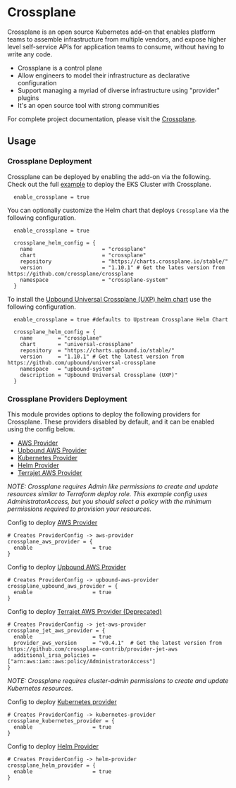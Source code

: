 # Crossplane
Crossplane is an open source Kubernetes add-on that enables platform teams to assemble infrastructure from multiple vendors, and expose higher level self-service APIs for application teams to consume, without having to write any code.

 - Crossplane is a control plane
 - Allow engineers to model their infrastructure as declarative configuration
 - Support managing a myriad of diverse infrastructure using "provider" plugins
 - It's an open source tool with strong communities

For complete project documentation, please visit the [Crossplane](https://crossplane.io/).

## Usage

### Crossplane Deployment

Crossplane can be deployed by enabling the add-on via the following. Check out the full [example](https://github.com/awslabs/crossplane-on-eks/tree/main/bootstrap/terraform) to deploy the EKS Cluster with Crossplane.

```hcl
  enable_crossplane = true
```

You can optionally customize the Helm chart that deploys `Crossplane` via the following configuration.

```hcl
  enable_crossplane = true

  crossplane_helm_config = {
    name                      = "crossplane"
    chart                     = "crossplane"
    repository                = "https://charts.crossplane.io/stable/"
    version                   = "1.10.1" # Get the lates version from https://github.com/crossplane/crossplane
    namespace                 = "crossplane-system"
  }
```

To install the [Upbound Universal Crossplane (UXP) helm chart](https://github.com/upbound/universal-crossplane/tree/main/cluster/charts/universal-crossplane) use the following configuration.

```hcl
  enable_crossplane = true #defaults to Upstream Crossplane Helm Chart

  crossplane_helm_config = {
    name        = "crossplane"
    chart       = "universal-crossplane"
    repository  = "https://charts.upbound.io/stable/"
    version     = "1.10.1" # Get the latest version from https://github.com/upbound/universal-crossplane
    namespace   = "upbound-system"
    description = "Upbound Universal Crossplane (UXP)"
  }
```


### Crossplane Providers Deployment
This module provides options to deploy the following providers for Crossplane. These providers disabled by default, and it can be enabled using the config below.

 - [AWS Provider](https://github.com/crossplane/provider-aws)
 - [Upbound AWS Provider](https://github.com/upbound/provider-aws)
 - [Kubernetes Provider](https://github.com/crossplane-contrib/provider-kubernetes)
 - [Helm Provider](https://github.com/crossplane-contrib/provider-helm)
 - [Terrajet AWS Provider](https://github.com/crossplane-contrib/provider-jet-aws)

_NOTE: Crossplane requires Admin like permissions to create and update resources similar to Terraform deploy role.
This example config uses AdministratorAccess, but you should select a policy with the minimum permissions required to provision your resources._

Config to deploy [AWS Provider](https://github.com/crossplane/provider-aws)
```hcl
# Creates ProviderConfig -> aws-provider
crossplane_aws_provider = {
  enable                   = true
}
```

Config to deploy [Upbound AWS Provider](https://github.com/upbound/provider-aws)
```hcl
# Creates ProviderConfig -> upbound-aws-provider
crossplane_upbound_aws_provider = {
  enable                   = true
}
```

Config to deploy [Terrajet AWS Provider (Deprecated)](https://github.com/crossplane-contrib/provider-jet-aws)
```hcl
# Creates ProviderConfig -> jet-aws-provider
crossplane_jet_aws_provider = {
  enable                   = true
  provider_aws_version     = "v0.4.1"  # Get the latest version from  https://github.com/crossplane-contrib/provider-jet-aws
  additional_irsa_policies = ["arn:aws:iam::aws:policy/AdministratorAccess"]
}
```

_NOTE: Crossplane requires cluster-admin permissions to create and update Kubernetes resources._

Config to deploy [Kubernetes provider](https://github.com/crossplane-contrib/provider-kubernetes)
```hcl
# Creates ProviderConfig -> kubernetes-provider
crossplane_kubernetes_provider = {
  enable                   = true
}
```

Config to deploy [Helm Provider](https://github.com/crossplane-contrib/provider-helm)
```hcl
# Creates ProviderConfig -> helm-provider
crossplane_helm_provider = {
  enable                   = true
}
```
